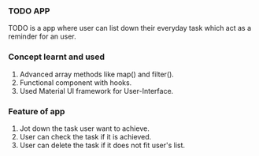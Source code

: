 ### TODO APP 

TODO is a app where user can list down their everyday task which act as a reminder for an user.

### Concept learnt and used

1. Advanced array methods like map() and filter().
2. Functional component with hooks.
3. Used Material UI framework for User-Interface.

### Feature of app

1. Jot down the task user want to achieve.
2. User can check the task if it is achieved.
3. User can delete the task if it does not fit user's list.
